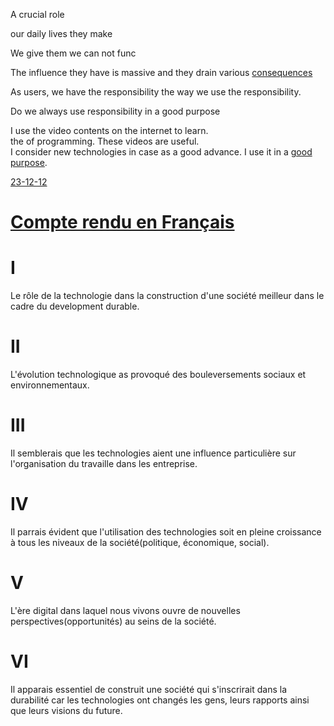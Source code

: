 A crucial role

our daily lives
they make 



We give them
we can not func

The influence they have is massive and they drain various <u>consequences</u>

As users, we have the responsibility the way we use the responsibility.

Do we always use  responsibility
in a good purpose


I use the video contents on the internet to learn.  
the of programming. These videos are useful.  
I consider new technologies in case as a good advance.
I use it in a <u>good purpose</u>.



[23-12-12](23-12-12)


# <u>Compte rendu en Français</u>

# I

Le rôle de la technologie dans la construction d'une société
meilleur dans le cadre du development durable.


# II

L'évolution technologique as provoqué des bouleversements sociaux
et environnementaux.


# III

Il semblerais que les technologies aient
une influence particulière sur l'organisation du travaille dans les entreprise.



# IV

Il parrais évident que l'utilisation des technologies soit en pleine croissance
à tous les niveaux de la société(politique, économique, social).

# V

L'ère digital dans laquel nous vivons ouvre de nouvelles perspectives(opportunités)
au seins de la société.


# VI

Il apparais essentiel de construit
une société qui s'inscrirait dans la durabilité
car les technologies ont changés les gens,
leurs rapports ainsi que leurs visions du future.

